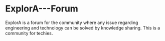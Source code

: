 # ExplorA---Forum
ExplorA is a forum for the community where any issue regarding engineering and technology can be solved by knowledge sharing. This is a community for techies.
